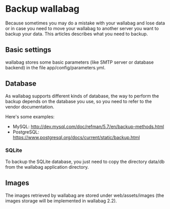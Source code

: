 Backup wallabag
===============

Because sometimes you may do a mistake with your wallabag and lose data
or in case you need to move your wallabag to another server you want to
backup your data. This articles describes what you need to backup.

Basic settings
--------------

wallabag stores some basic parameters (like SMTP server or database
backend) in the file app/config/parameters.yml.

Database
--------

As wallabag supports different kinds of database, the way to perform the
backup depends on the database you use, so you need to refer to the
vendor documentation.

Here's some examples:

-   MySQL: <http://dev.mysql.com/doc/refman/5.7/en/backup-methods.html>
-   PostgreSQL:
    <https://www.postgresql.org/docs/current/static/backup.html>

### SQLite

To backup the SQLite database, you just need to copy the directory
data/db from the wallabag application directory.

Images
------

The images retrieved by wallabag are stored under web/assets/images (the
images storage will be implemented in wallabag 2.2).
